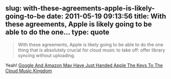 slug: with-these-agreements-apple-is-likely-going-to-be
date: 2011-05-19 09:13:56
title: With these agreements, Apple is likely going to be able to do the one...
type: quote
---

> With these agreements, Apple is likely going to be able to do the one thing that is absolutely crucial for cloud music to take off: offer library syncing without uploading.

Yeah! [Google And Amazon May Have Just Handed Apple The Keys To The Cloud Music Kingdom](http://techcrunch.com/2011/05/18/apple-cloud-music/)
